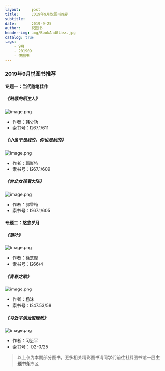 ```yaml
---
layout:     post
title:      2019年9月悦图书推荐
subtitle:
date:       2019-9-25
author:     悦图书
header-img: img/BookAndGlass.jpg
catalog: true
tags:
    - 9月
    - 201909
    - 悦图书
---
```





### 2019年9月悦图书推荐



#### 专题一：当代随笔佳作

##### 《熟悉的陌生人》


![image.png](https://z4a.net/images/2019/09/27/959294a5b0e5267a9e48e5b5922f8411.png)




- 作者：韩少功
- 索书号：I267.1/611

##### 《小鱼干是我的，你也是我的》

![image.png](https://z4a.net/images/2019/09/27/-1.png)





- 作者：郭斯特
- 索书号：I267.1/609


##### 《台北女孩看大陆》

![image.png](https://z4a.net/images/2019/09/27/-2.png)




- 作者：郭雪筠
- 索书号：I267.1/605


#### 专题二：悠悠岁月


##### 《落叶》


![image.png](https://z4a.net/images/2019/09/27/-3.png)




- 作者：徐志摩
- 索书号：I266/4


##### 《青春之歌》


![image.png](https://z4a.net/images/2019/09/27/-4.png)





- 作者：杨沫
- 索书号：I247.53/58



##### 《习近平谈治国理政》

![image.png](https://z4a.net/images/2019/09/27/-5.png)




- 作者：习近平
- 索书号： D2-0/25

> 以上仅为本期部分图书，更多相关精彩图书请同学们前往社科图书馆一层**主题书架**专区




